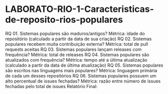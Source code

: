 # LABORATO-RIO-1-Caracteristicas-de-reposito-rios-populares

RQ 01. Sistemas populares são maduros/antigos?
Métrica: idade do repositório (calculado a partir da data de sua criação)
RQ 02. Sistemas populares recebem muita contribuição externa?
Métrica: total de pull requests aceitas
RQ 03. Sistemas populares lançam releases com frequência?
Métrica: total de releases
RQ 04. Sistemas populares são atualizados com frequência?
Métrica: tempo até a última atualização (calculado a partir da data de última
atualização)
RQ 05. Sistemas populares são escritos nas linguagens mais populares?
Métrica: linguagem primária de cada um desses repositórios
RQ 06. Sistemas populares possuem um alto percentual de issues fechadas?
Métrica: razão entre número de issues fechadas pelo total de issues Relatório Final:

